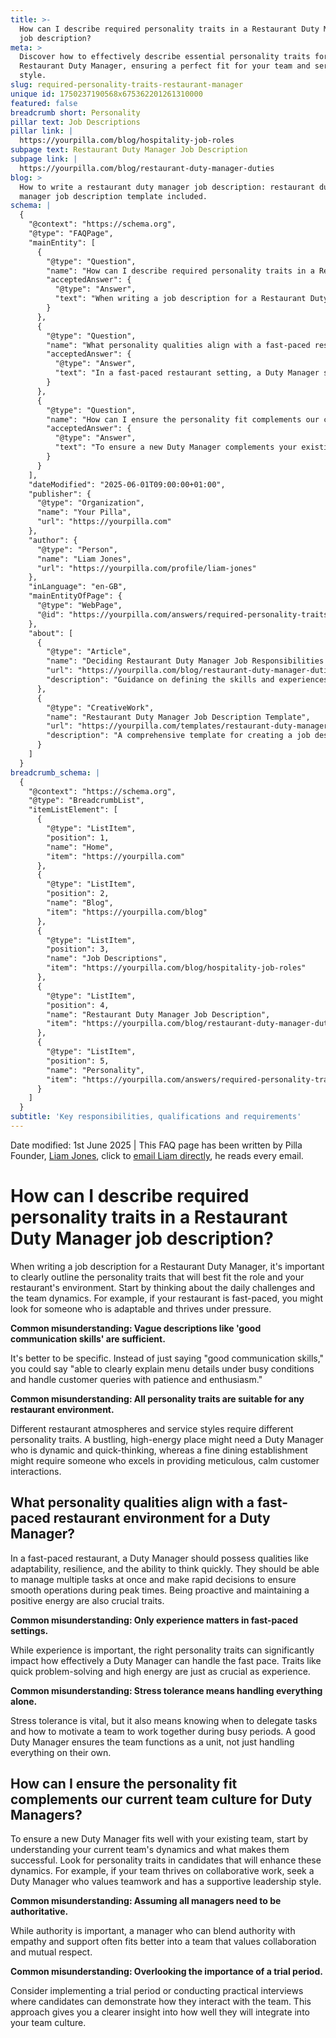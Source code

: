 ```yaml
---
title: >-
  How can I describe required personality traits in a Restaurant Duty Manager
  job description?
meta: >
  Discover how to effectively describe essential personality traits for a
  Restaurant Duty Manager, ensuring a perfect fit for your team and service
  style.
slug: required-personality-traits-restaurant-manager
unique id: 1750237190568x675362201261310000
featured: false
breadcrumb short: Personality
pillar text: Job Descriptions
pillar link: |
  https://yourpilla.com/blog/hospitality-job-roles
subpage text: Restaurant Duty Manager Job Description
subpage link: |
  https://yourpilla.com/blog/restaurant-duty-manager-duties
blog: >
  How to write a restaurant duty manager job description: restaurant duty
  manager job description template included.
schema: |
  {
    "@context": "https://schema.org",
    "@type": "FAQPage",
    "mainEntity": [
      {
        "@type": "Question",
        "name": "How can I describe required personality traits in a Restaurant Duty Manager job description?",
        "acceptedAnswer": {
          "@type": "Answer",
          "text": "When writing a job description for a Restaurant Duty Manager, clearly outline the personality traits essential for the role. Consider your restaurant's pace and team dynamics. For example, for a fast-paced restaurant, look for candidates who are adaptable and thrive under pressure. Be specific; instead of saying someone has 'good communication skills,' describe how they should handle busy conditions and customer queries with patience and enthusiasm."
        }
      },
      {
        "@type": "Question",
        "name": "What personality qualities align with a fast-paced restaurant environment for a Duty Manager?",
        "acceptedAnswer": {
          "@type": "Answer",
          "text": "In a fast-paced restaurant setting, a Duty Manager should exhibit adaptability, resilience, and quick thinking. They should manage multiple tasks efficiently and make rapid decisions during peak times. Proactivity and maintaining a high energy level are also essential. Stress tolerance is important, but it also involves knowing when to delegate and how to encourage team cooperation."
        }
      },
      {
        "@type": "Question",
        "name": "How can I ensure the personality fit complements our current team culture for Duty Managers?",
        "acceptedAnswer": {
          "@type": "Answer",
          "text": "To ensure a new Duty Manager complements your existing team culture, start by understanding your current team's dynamics. Look for personality traits in candidates that will bolster these dynamics. If your team excels in collaborative work, seek a Duty Manager who values teamwork and supportive leadership. Consider implementing a trial period to observe how candidates interact with the team."
        }
      }
    ],
    "dateModified": "2025-06-01T09:00:00+01:00",
    "publisher": {
      "@type": "Organization",
      "name": "Your Pilla",
      "url": "https://yourpilla.com"
    },
    "author": {
      "@type": "Person",
      "name": "Liam Jones",
      "url": "https://yourpilla.com/profile/liam-jones"
    },
    "inLanguage": "en-GB",
    "mainEntityOfPage": {
      "@type": "WebPage",
      "@id": "https://yourpilla.com/answers/required-personality-traits-restaurant-manager"
    },
    "about": [
      {
        "@type": "Article",
        "name": "Deciding Restaurant Duty Manager Job Responsibilities and Skills",
        "url": "https://yourpilla.com/blog/restaurant-duty-manager-duties",
        "description": "Guidance on defining the skills and experiences necessary for a Restaurant Duty Manager."
      },
      {
        "@type": "CreativeWork",
        "name": "Restaurant Duty Manager Job Description Template",
        "url": "https://yourpilla.com/templates/restaurant-duty-manager-job-description",
        "description": "A comprehensive template for creating a job description for a Restaurant Duty Manager, outlining required skills and traits."
      }
    ]
  }
breadcrumb_schema: |
  {
    "@context": "https://schema.org",
    "@type": "BreadcrumbList",
    "itemListElement": [
      {
        "@type": "ListItem",
        "position": 1,
        "name": "Home",
        "item": "https://yourpilla.com"
      },
      {
        "@type": "ListItem",
        "position": 2,
        "name": "Blog",
        "item": "https://yourpilla.com/blog"
      },
      {
        "@type": "ListItem",
        "position": 3,
        "name": "Job Descriptions",
        "item": "https://yourpilla.com/blog/hospitality-job-roles"
      },
      {
        "@type": "ListItem",
        "position": 4,
        "name": "Restaurant Duty Manager Job Description",
        "item": "https://yourpilla.com/blog/restaurant-duty-manager-duties"
      },
      {
        "@type": "ListItem",
        "position": 5,
        "name": "Personality",
        "item": "https://yourpilla.com/answers/required-personality-traits-restaurant-manager"
      }
    ]
  }
subtitle: 'Key responsibilities, qualifications and requirements'
---
```


Date modified: 1st June 2025 | This FAQ page has been written by Pilla Founder, [Liam Jones](https://yourpilla.com/profile/liam-jones), click to [email Liam directly](https://mailto:liam@yourpilla.com), he reads every email.

# How can I describe required personality traits in a Restaurant Duty Manager job description?

When writing a job description for a Restaurant Duty Manager, it's important to clearly outline the personality traits that will best fit the role and your restaurant's environment. Start by thinking about the daily challenges and the team dynamics. For example, if your restaurant is fast-paced, you might look for someone who is adaptable and thrives under pressure.

**Common misunderstanding: Vague descriptions like 'good communication skills' are sufficient.**

It's better to be specific. Instead of just saying "good communication skills," you could say "able to clearly explain menu details under busy conditions and handle customer queries with patience and enthusiasm."

**Common misunderstanding: All personality traits are suitable for any restaurant environment.**

Different restaurant atmospheres and service styles require different personality traits. A bustling, high-energy place might need a Duty Manager who is dynamic and quick-thinking, whereas a fine dining establishment might require someone who excels in providing meticulous, calm customer interactions.

## What personality qualities align with a fast-paced restaurant environment for a Duty Manager?

In a fast-paced restaurant, a Duty Manager should possess qualities like adaptability, resilience, and the ability to think quickly. They should be able to manage multiple tasks at once and make rapid decisions to ensure smooth operations during peak times. Being proactive and maintaining a positive energy are also crucial traits.

**Common misunderstanding: Only experience matters in fast-paced settings.**

While experience is important, the right personality traits can significantly impact how effectively a Duty Manager can handle the fast pace. Traits like quick problem-solving and high energy are just as crucial as experience.

**Common misunderstanding: Stress tolerance means handling everything alone.**

Stress tolerance is vital, but it also means knowing when to delegate tasks and how to motivate a team to work together during busy periods. A good Duty Manager ensures the team functions as a unit, not just handling everything on their own.

## How can I ensure the personality fit complements our current team culture for Duty Managers?

To ensure a new Duty Manager fits well with your existing team, start by understanding your current team's dynamics and what makes them successful. Look for personality traits in candidates that will enhance these dynamics. For example, if your team thrives on collaborative work, seek a Duty Manager who values teamwork and has a supportive leadership style.

**Common misunderstanding: Assuming all managers need to be authoritative.**

While authority is important, a manager who can blend authority with empathy and support often fits better into a team that values collaboration and mutual respect.

**Common misunderstanding: Overlooking the importance of a trial period.**

Consider implementing a trial period or conducting practical interviews where candidates can demonstrate how they interact with the team. This approach gives you a clearer insight into how well they will integrate into your team culture.
